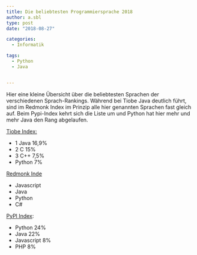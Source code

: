 ```yaml
---
title: Die beliebtesten Programmiersprache 2018
author: a.sbl
type: post
date: "2018-08-27"

categories:
  - Informatik

tags:
  - Python
  - Java


---
```

Hier eine kleine Übersicht über die beliebtesten Sprachen der verschiedenen Sprach-Rankings. Während bei Tiobe Java deutlich führt, sind im Redmonk Index im Prinzip alle hier genannten Sprachen fast gleich auf. Beim Pypi-Index kehrt sich die Liste um und Python hat hier mehr und mehr Java den Rang abgelaufen.

[Tiobe Index:][1]

  * 1 Java 16,9%
  * 2 C 15%
  * 3 C++ 7,5%
  * Python 7%

[Redmonk Inde][2]  


  * Javascript
  * Java
  * Python
  * C#

[PyPl Index][3]:

  * Python 24%
  * Java 22%
  * Javascript 8%
  * PHP 8%

 [1]: https://www.tiobe.com/tiobe-index/
 [2]: http://Redmonk%20Index: https://redmonk.com/sogrady/10-08-2018
 [3]: https://pypl.github.io/PYPL.html